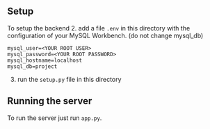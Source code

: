 ## Setup 
To setup the backend
2. add a file `.env` in this directory with the configuration of your MySQL Workbench. (do not change mysql_db)
```
mysql_user=<YOUR ROOT USER>
mysql_password=<YOUR ROOT PASSWORD>
mysql_hostname=localhost
mysql_db=project
```
3. run the `setup.py` file in this directory

## Running the server
To run the server just run `app.py`.